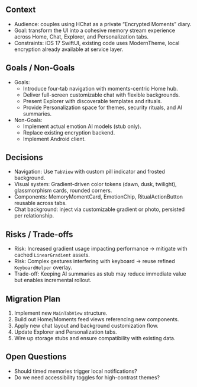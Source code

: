 ## Context
- Audience: couples using HChat as a private “Encrypted Moments” diary.
- Goal: transform the UI into a cohesive memory stream experience across Home, Chat, Explorer, and Personalization tabs.
- Constraints: iOS 17 SwiftUI, existing code uses ModernTheme, local encryption already available at service layer.

## Goals / Non-Goals
- Goals:
  - Introduce four-tab navigation with moments-centric Home hub.
  - Deliver full-screen customizable chat with flexible backgrounds.
  - Present Explorer with discoverable templates and rituals.
  - Provide Personalization space for themes, security rituals, and AI summaries.
- Non-Goals:
  - Implement actual emotion AI models (stub only).
  - Replace existing encryption backend.
  - Implement Android client.

## Decisions
- Navigation: Use `TabView` with custom pill indicator and frosted background.
- Visual system: Gradient-driven color tokens (dawn, dusk, twilight), glassmorphism cards, rounded corners.
- Components: MemoryMomentCard, EmotionChip, RitualActionButton reusable across tabs.
- Chat background: inject via customizable gradient or photo, persisted per relationship.

## Risks / Trade-offs
- Risk: Increased gradient usage impacting performance → mitigate with cached `LinearGradient` assets.
- Risk: Complex gestures interfering with keyboard → reuse refined `KeyboardHelper` overlay.
- Trade-off: Keeping AI summaries as stub may reduce immediate value but enables incremental rollout.

## Migration Plan
1. Implement new `MainTabView` structure.
2. Build out Home/Moments feed views referencing new components.
3. Apply new chat layout and background customization flow.
4. Update Explorer and Personalization tabs.
5. Wire up storage stubs and ensure compatibility with existing data.

## Open Questions
- Should timed memories trigger local notifications?
- Do we need accessibility toggles for high-contrast themes?
